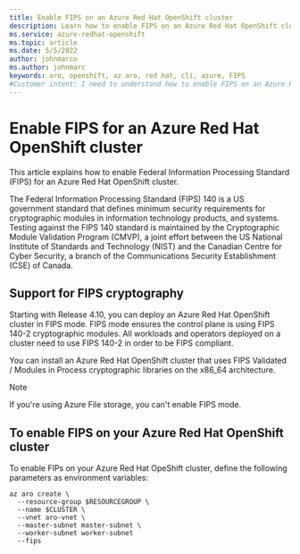 ```yaml
---
title: Enable FIPS on an Azure Red Hat OpenShift cluster
description: Learn how to enable FIPS on an Azure Red Hat OpenShift cluster.
ms.service: azure-redhat-openshift
ms.topic: article
ms.date: 5/5/2022
author: johnmarco
ms.author: johnmarc
keywords: aro, openshift, az aro, red hat, cli, azure, FIPS
#Customer intent: I need to understand how to enable FIPS on an Azure Red Hat OpenShift cluster.
---
```


# Enable FIPS for an Azure Red Hat OpenShift cluster

This article explains how to enable Federal Information Processing Standard (FIPS) for an Azure Red Hat OpenShift cluster. 

The Federal Information Processing Standard (FIPS) 140 is a US government standard that defines minimum security requirements for cryptographic modules in information technology products, and systems. Testing against the FIPS 140 standard is maintained by the Cryptographic Module Validation Program (CMVP), a joint effort between the US National Institute of Standards and Technology (NIST) and the Canadian Centre for Cyber Security, a branch of the Communications Security Establishment (CSE) of Canada.

## Support for FIPS cryptography

Starting with Release 4.10, you can deploy an Azure Red Hat OpenShift cluster in FIPS mode. FIPS mode ensures the control plane is using FIPS 140-2 cryptographic modules. All workloads and operators deployed on a cluster need to use FIPS 140-2 in order to be FIPS compliant.
 
You can install an Azure Red Hat OpenShift cluster that uses FIPS Validated / Modules in Process cryptographic libraries on the x86_64 architecture.

> [!NOTE]
> If you're using Azure File storage, you can't enable FIPS mode.

## To enable FIPS on your Azure Red Hat OpenShift cluster

To enable FIPs on your Azure Red Hat OpeShift cluster, define the following parameters as environment variables:

```azurecli-interactive
az aro create \
  --resource-group $RESOURCEGROUP \
  --name $CLUSTER \
  --vnet aro-vnet \
  --master-subnet master-subnet \
  --worker-subnet worker-subnet 
  --fips
```